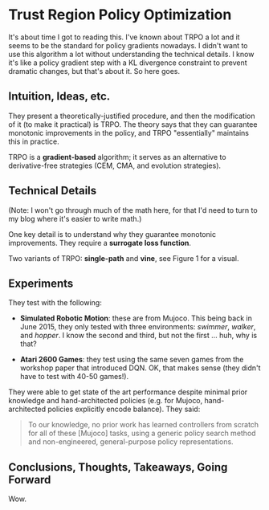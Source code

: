 # Trust Region Policy Optimization

It's about time I got to reading this. I've known about TRPO a lot and it seems
to be the standard for policy gradients nowadays. I didn't want to use this
algorithm a lot without understanding the technical details. I know it's like a
policy gradient step with a KL divergence constraint to prevent dramatic
changes, but that's about it. So here goes.

## Intuition, Ideas, etc.

They present a theoretically-justified procedure, and then the modification of
it (to make it practical) is TRPO. The theory says that they can guarantee
monotonic improvements in the policy, and TRPO "essentially" maintains this in
practice.

TRPO is a **gradient-based** algorithm; it serves as an alternative to
derivative-free strategies (CEM, CMA, and evolution strategies).


## Technical Details

(Note: I won't go through much of the math here, for that I'd need to turn to my
blog where it's easier to write math.) 

One key detail is to understand why they guarantee monotonic improvements. They
require a **surrogate loss function**.

Two variants of TRPO: **single-path** and **vine**, see Figure 1 for a visual.


## Experiments

They test with the following:

- **Simulated Robotic Motion**: these are from Mujoco. This being back in June
  2015, they only tested with three environments: *swimmer*, *walker*, and
  *hopper*. I know the second and third, but not the first ... huh, why is that?

- **Atari 2600 Games**: they test using the same seven games from the workshop
  paper that introduced DQN. OK, that makes sense (they didn't have to test with
  40-50 games!).

They were able to get state of the art performance despite minimal prior
knowledge and hand-architected policies (e.g. for Mujoco, hand-architected
policies explicitly encode balance). They said:

> To our knowledge, no prior work has learned controllers from scratch for all
> of these [Mujoco] tasks, using a generic policy search method and
> non-engineered, general-purpose policy representations.


## Conclusions, Thoughts, Takeaways, Going Forward

Wow.
